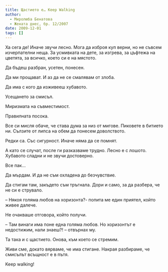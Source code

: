 ```yaml
---
title: Щастието е… Keep Walking
author:
  - Миролюба Бенатова
  - Жената днес, бр. 12/2007
date: 2009-12-01
tags: []
---
```


Ха сега де! Иначе звучи лесно. Мога да изброя куп верни, но не съвсем изчерпателни неща. За усмивката на дете, за изгрева, за цъфтежа на цветята, за всичко, което си е на мястото.

Да бъдеш разбран, усетен, понесен.

Да ми прощават. И аз да не се смалявам от злоба.

Да има с кого да изживееш хубавото.

Усещането за смисъл.

Миризмата на съвместимост.

Правилната посока.

Все си мисля обаче, че става дума за низ от мигове. Пиковете в битието ни. Сълзите от липса на обем да понесем доволството.

Редки са. Със сигурност. Иначе няма да се помнят.

А като се случат, после ги разказваме трудно. Лесно е с лошото. Хубавото сладни и не звучи достоверно.

Все пак…

Да мърдам. И да не съм охладена до безчувствие.

Да стигам там, закъдето съм тръгнала. Дори и само, за да разбера, че не си е струвало.

– Някоя голяма любов на хоризонта?- попита ме един приятел, който живее далече.

Не очакваше отговора, който получи.

– Там винаги има поне една голяма любов. Но хоризонтът е недостижим, нали знаеш?! – отвърнах му.

Та така и с щастието. Онова, към което се стремим.

Живи сме, докато вярваме, че има стигане. Накрая разбираме, че смисълът всъщност е в пътя.

Keep walking!